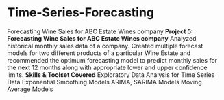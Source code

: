 # Time-Series-Forecasting
Forecasting Wine Sales for ABC Estate Wines company
**Project 5: Forecasting Wine Sales for ABC Estate Wines company**
Analyzed historical monthly sales data of a company. Created multiple forecast models for two different products of a particular Wine Estate and recommended the optimum forecasting model to predict monthly sales for the next 12 months along with appropriate lower and upper confidence limits.
**Skills & Toolset Covered**
Exploratory Data Analysis for Time Series Data Exponential Smoothing Models ARIMA, SARIMA Models Moving Average Models 
